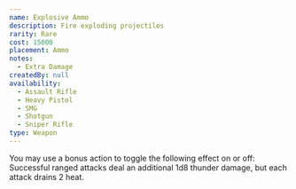 ```yaml
---
name: Explosive Ammo
description: Fire exploding projectiles
rarity: Rare
cost: 15000
placement: Ammo
notes:
  - Extra Damage
createdBy: null
availability:
  - Assault Rifle
  - Heavy Pistol
  - SMG
  - Shotgun
  - Sniper Rifle
type: Weapon
---
```

You may use a bonus action to toggle the following effect on or off: Successful ranged attacks deal an additional 1d8 thunder damage, but each attack drains 2 heat.
